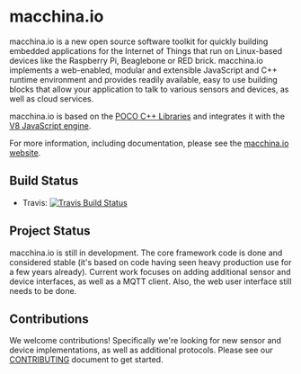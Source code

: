 macchina.io
===========

macchina.io is a new open source software toolkit for quickly building
embedded applications for the Internet of Things that run on Linux-based
devices like the Raspberry Pi, Beaglebone or RED brick. macchina.io
implements a web-enabled, modular and extensible JavaScript and C++
runtime environment and provides readily available, easy to use building
blocks that allow your application to talk to various sensors and
devices, as well as cloud services.

macchina.io is based on the [POCO C++ Libraries](http://pocoproject.org) and
integrates it with the [V8 JavaScript engine](https://code.google.com/p/v8/).

For more information, including documentation, please see the 
[macchina.io website](http://macchina.io).


Build Status
------------

- Travis: [![Travis Build Status](https://travis-ci.org/macchina-io/macchina.io.png?branch=develop)](https://travis-ci.org/macchina-io/macchina.io/)


Project Status
--------------

macchina.io is still in development. The core framework code is done and considered stable
(it's based on code having seen heavy production use for a few years already). Current work
focuses on adding additional sensor and device interfaces, as well as a MQTT client.
Also, the web user interface still needs to be done.


Contributions
-------------

We welcome contributions! Specifically we're looking for new sensor and device implementations, as well as additional protocols. Please see our [CONTRIBUTING](https://github.com/macchina-io/macchina.io/blob/develop/CONTRIBUTING.md) document to get started.
